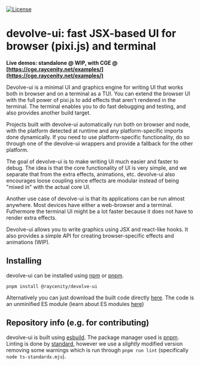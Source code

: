 [![License](https://img.shields.io/badge/License-Apache_2.0-blue.svg)](https://opensource.org/licenses/Apache-2.0)

# devolve-ui: fast JSX-based UI for browser (pixi.js) and terminal

**Live demos: standalone @ WIP, with CGE @ [https://cge.raycenity.net/examples/](https://cge.raycenity.net/examples/)**

Devolve-ui is a minimal UI and graphics engine for writing UI that works both in browser and on a terminal as a TUI. You can extend the browser UI with the full power of pixi.js to add effects that aren't rendered in the terminal. The terminal enables you to do fast debugging and testing, and also provides another build target.

Projects built with devolve-ui automatically run both on browser and node, with the platform detected at runtime and any platform-specific imports done dynamically. If you need to use platform-specific functionality, do so through one of the devolve-ui wrappers and provide a fallback for the other platform.

The goal of devolve-ui is to make writing UI much easier and faster to debug. The idea is that the core functionality of UI is very simple, and we separate that from the extra effects, animations, etc. devolve-ui also encourages loose coupling since effects are modular instead of being "mixed in" with the actual core UI.

Another use case of devolve-ui is that its applications can be run almost anywhere. Most devices have either a web-browser and a terminal. Futhermore the terminal UI might be a lot faster because it does not have to render extra effects.

Devolve-ui allows you to write graphics using JSX and react-like hooks. It also provides a simple API for creating browser-specific effects and animations (WIP).

## Installing

devolve-ui can be installed using [npm](https://www.npmjs.com/) or [pnpm](https://pnpm.io/).

```shell
pnpm install @raycenity/devolve-ui
```

Alternatively you can just download the built code directly [here](https://github.com/Jakobeha/devolve-ui/releases/latest). The code is an unminified ES module (learn about ES modules [here](https://developer.mozilla.org/en-US/docs/Web/JavaScript/Guide/Modules))

## Repository info (e.g. for contributing)

devolve-ui is built using [esbuild](https://esbuild.org/). The package manager used is [pnpm](https://pnpm.io/). Linting is done by [standard](https://standardjs.com/), however we use a *slightly* modified version removing some warnings which is run through `pnpm run lint` (specifically `node ts-standardx.mjs`).
